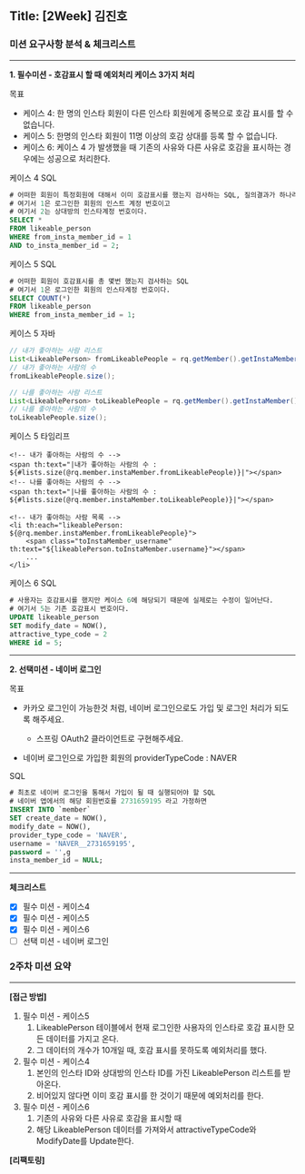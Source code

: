 ## Title: [2Week] 김진호

### 미션 요구사항 분석 & 체크리스트

---

**1. 필수미션 - 호감표시 할 때 예외처리 케이스 3가지 처리**

목표
- 케이스 4: 한 명의 인스타 회원이 다른 인스타 회원에게 중복으로 호감 표시를 할 수 없습니다.
- 케이스 5: 한명의 인스타 회원이 11명 이상의 호감 상대를 등록 할 수 없습니다.
- 케이스 6: 케이스 4 가 발생했을 때 기존의 사유와 다른 사유로 호감을 표시하는 경우에는 성공으로 처리한다.

케이스 4 SQL
```SQL
# 어떠한 회원이 특정회원에 대해서 이미 호감표시를 했는지 검사하는 SQL, 질의결과가 하나라도 있다면 이미 호감을 표시한 경우이다.
# 여기서 1은 로그인한 회원의 인스트 계정 번호이고
# 여기서 2는 상대방의 인스타계정 번호이다.
SELECT *
FROM likeable_person
WHERE from_insta_member_id = 1
AND to_insta_member_id = 2;
```

케이스 5 SQL
```SQL
# 어떠한 회원이 호감표시를 총 몇번 했는지 검사하는 SQL
# 여기서 1은 로그인한 회원의 인스타계정 번호이다.
SELECT COUNT(*)
FROM likeable_person
WHERE from_insta_member_id = 1;
```
케이스 5 자바
```java
// 내가 좋아하는 사람 리스트
List<LikeablePerson> fromLikeablePeople = rq.getMember().getInstaMember().getFromLikeablePeople();
// 내가 좋아하는 사람의 수
fromLikeablePeople.size();

// 나를 좋아하는 사람 리스트
List<LikeablePerson> toLikeablePeople = rq.getMember().getInstaMember().getToLikeablePeople();
// 나를 좋아하는 사람의 수
toLikeablePeople.size();
```

케이스 5 타임리프
```thymeleafexpressions
<!-- 내가 좋아하는 사람의 수 -->
<span th:text="|내가 좋아하는 사람의 수 : ${#lists.size(@rq.member.instaMember.fromLikeablePeople)}|"></span>
<!-- 나를 좋아하는 사람의 수 -->
<span th:text="|나를 좋아하는 사람의 수 : ${#lists.size(@rq.member.instaMember.toLikeablePeople)}|"></span>

<!-- 내가 좋아하는 사람 목록 -->
<li th:each="likeablePerson: ${@rq.member.instaMember.fromLikeablePeople}">
	<span class="toInstaMember_username" th:text="${likeablePerson.toInstaMember.username}"></span>
	...
</li>
```
케이스 6 SQL
```SQL
# 사용자는 호감표시를 했지만 케이스 6에 해당되기 때문에 실제로는 수정이 일어난다.
# 여기서 5는 기존 호감표시 번호이다.
UPDATE likeable_person
SET modify_date = NOW(),
attractive_type_code = 2
WHERE id = 5;
```
---
**2. 선택미션 - 네이버 로그인**


목표
- 카카오 로그인이 가능한것 처럼, 네이버 로그인으로도 가입 및 로그인 처리가 되도록 해주세요.
    - 스프링 OAuth2 클라이언트로 구현해주세요.

- 네이버 로그인으로 가입한 회원의 providerTypeCode : NAVER

SQL
```SQL
# 최초로 네이버 로그인을 통해서 가입이 될 때 실행되어야 할 SQL
# 네이버 앱에서의 해당 회원번호를 2731659195 라고 가정하면
INSERT INTO `member`
SET create_date = NOW(),
modify_date = NOW(),
provider_type_code = 'NAVER',
username = 'NAVER__2731659195',
password = '',g
insta_member_id = NULL;
```
---
**체크리스트**

- [x] 필수 미션 - 케이스4
- [x] 필수 미션 - 케이스5
- [x] 필수 미션 - 케이스6
- [ ] 선택 미션 - 네이버 로그인

### 2주차 미션 요약

---

**[접근 방법]**
1. 필수 미션 - 케이스5
   1. LikeablePerson 테이블에서 현재 로그인한 사용자의 인스타로 호감 표시한 모든 데이터를 가지고 온다.
   2. 그 데이터의 개수가 10개일 때, 호감 표시를 못하도록 예외처리를 했다.
2. 필수 미션 - 케이스4
   1. 본인의 인스타 ID와 상대방의 인스타 ID를 가진 LikeablePerson 리스트를 받아온다.
   2. 비어있지 않다면 이미 호감 표시를 한 것이기 때문에 예외처리를 한다.
3. 필수 미션 - 케이스6
   1. 기존의 사유와 다른 사유로 호감을 표시할 때
   2. 해당 LikeablePerson 데이터를 가져와서 attractiveTypeCode와 ModifyDate를 Update한다.

**[리팩토링]**

